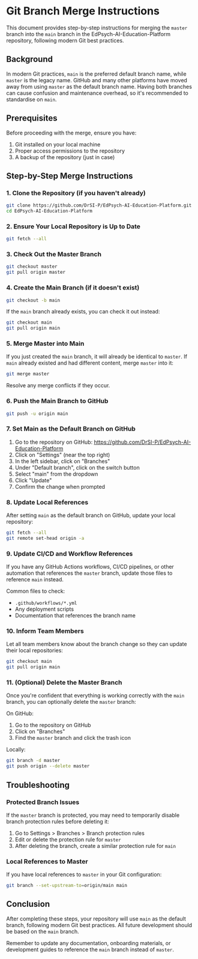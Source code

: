 # Git Branch Merge Instructions

This document provides step-by-step instructions for merging the `master` branch into the `main` branch in the EdPsych-AI-Education-Platform repository, following modern Git best practices.

## Background

In modern Git practices, `main` is the preferred default branch name, while `master` is the legacy name. GitHub and many other platforms have moved away from using `master` as the default branch name. Having both branches can cause confusion and maintenance overhead, so it's recommended to standardise on `main`.

## Prerequisites

Before proceeding with the merge, ensure you have:

1. Git installed on your local machine
2. Proper access permissions to the repository
3. A backup of the repository (just in case)

## Step-by-Step Merge Instructions

### 1. Clone the Repository (if you haven't already)

```bash
git clone https://github.com/DrSI-P/EdPsych-AI-Education-Platform.git
cd EdPsych-AI-Education-Platform
```

### 2. Ensure Your Local Repository is Up to Date

```bash
git fetch --all
```

### 3. Check Out the Master Branch

```bash
git checkout master
git pull origin master
```

### 4. Create the Main Branch (if it doesn't exist)

```bash
git checkout -b main
```

If the `main` branch already exists, you can check it out instead:

```bash
git checkout main
git pull origin main
```

### 5. Merge Master into Main

If you just created the `main` branch, it will already be identical to `master`. If `main` already existed and had different content, merge `master` into it:

```bash
git merge master
```

Resolve any merge conflicts if they occur.

### 6. Push the Main Branch to GitHub

```bash
git push -u origin main
```

### 7. Set Main as the Default Branch on GitHub

1. Go to the repository on GitHub: https://github.com/DrSI-P/EdPsych-AI-Education-Platform
2. Click on "Settings" (near the top right)
3. In the left sidebar, click on "Branches"
4. Under "Default branch", click on the switch button
5. Select "main" from the dropdown
6. Click "Update"
7. Confirm the change when prompted

### 8. Update Local References

After setting `main` as the default branch on GitHub, update your local repository:

```bash
git fetch --all
git remote set-head origin -a
```

### 9. Update CI/CD and Workflow References

If you have any GitHub Actions workflows, CI/CD pipelines, or other automation that references the `master` branch, update those files to reference `main` instead.

Common files to check:
- `.github/workflows/*.yml`
- Any deployment scripts
- Documentation that references the branch name

### 10. Inform Team Members

Let all team members know about the branch change so they can update their local repositories:

```bash
git checkout main
git pull origin main
```

### 11. (Optional) Delete the Master Branch

Once you're confident that everything is working correctly with the `main` branch, you can optionally delete the `master` branch:

On GitHub:
1. Go to the repository on GitHub
2. Click on "Branches"
3. Find the `master` branch and click the trash icon

Locally:
```bash
git branch -d master
git push origin --delete master
```

## Troubleshooting

### Protected Branch Issues

If the `master` branch is protected, you may need to temporarily disable branch protection rules before deleting it:

1. Go to Settings > Branches > Branch protection rules
2. Edit or delete the protection rule for `master`
3. After deleting the branch, create a similar protection rule for `main`

### Local References to Master

If you have local references to `master` in your Git configuration:

```bash
git branch --set-upstream-to=origin/main main
```

## Conclusion

After completing these steps, your repository will use `main` as the default branch, following modern Git best practices. All future development should be based on the `main` branch.

Remember to update any documentation, onboarding materials, or development guides to reference the `main` branch instead of `master`.

